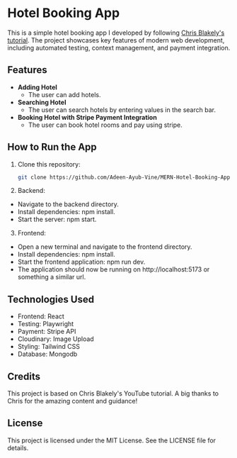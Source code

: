 # Hotel Booking App

This is a simple hotel booking app I developed by following [Chris Blakely's tutorial](https://www.youtube.com/watch?v=YdBy9-0pER4). The project showcases key features of modern web development, including automated testing, context management, and payment integration.  

## Features  
- **Adding Hotel**  
  - The user can add hotels.  
- **Searching Hotel**  
  - The user can search hotels by entering values in the search bar.  
- **Booking Hotel with Stripe Payment Integration**  
  - The user can book hotel rooms and pay using stripe.  

## How to Run the App  
1. Clone this repository:  
   ```bash
   git clone https://github.com/Adeen-Ayub-Vine/MERN-Hotel-Booking-App.git

2. Backend:
  - Navigate to the backend directory.
  - Install dependencies: npm install.
  - Start the server: npm start.

3. Frontend:
  - Open a new terminal and navigate to the frontend directory.
  - Install dependencies: npm install.
  - Start the frontend application: npm run dev.
  - The application should now be running on http://localhost:5173 or something a similar url.

## Technologies Used
  - Frontend: React
  - Testing: Playwright
  - Payment: Stripe API
  - Cloudinary: Image Upload
  - Styling: Tailwind CSS
  - Database: Mongodb
  
## Credits
  This project is based on Chris Blakely's YouTube tutorial. A big thanks to Chris for the amazing content and guidance!

## License
  This project is licensed under the MIT License. See the LICENSE file for details.
